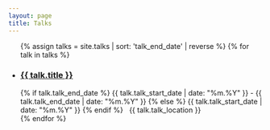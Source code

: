 ```yaml
---
layout: page
title: Talks
---
```


<ul class="fa-ul">
{% assign talks = site.talks | sort: 'talk_end_date' | reverse %}
{% for talk in talks %}
  <li>
    <h3><i class="fa-li fa fa-graduation-cap"></i><a href="{{ talk.url }}">{{ talk.title }}</a></h3>
    {% if talk.talk_end_date %}
      <i class="fa fa-calendar"></i> {{ talk.talk_start_date | date: "%m.%Y" }}
      - {{ talk.talk_end_date | date: "%m.%Y" }}
    {% else %}
      <i class="fa fa-calendar"></i> {{ talk.talk_start_date | date: "%m.%Y" }}
    {% endif %}
          &nbsp;
          <i class="fa fa-map-marker"></i> {{ talk.talk_location }}
  </li>
{% endfor %}
</ul>

